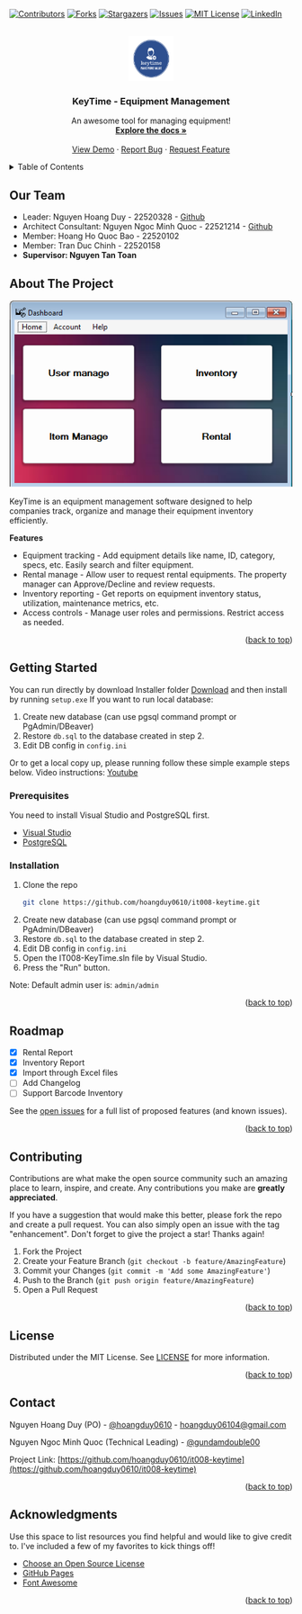<a name="readme-top"></a>
<!-- PROJECT SHIELDS -->
<!--
*** https://www.markdownguide.org/basic-syntax/#reference-style-links
-->
[![Contributors][contributors-shield]][contributors-url]
[![Forks][forks-shield]][forks-url]
[![Stargazers][stars-shield]][stars-url]
[![Issues][issues-shield]][issues-url]
[![MIT License][license-shield]][license-url]
[![LinkedIn][linkedin-shield]][linkedin-url]



<!-- PROJECT LOGO -->
<br />
<div align="center">
  <a href="https://github.com/hoangduy0610/it008-keytime">
    <img src="assets/logo.png" alt="Logo" width="80" height="80">
  </a>

  <h3 align="center">KeyTime - Equipment Management</h3>

  <p align="center">
    An awesome tool for managing equipment!
    <br />
    <a href="https://github.com/hoangduy0610/it008-keytime"><strong>Explore the docs »</strong></a>
    <br />
    <br />
    <a href="https://github.com/hoangduy0610/it008-keytime">View Demo</a>
    ·
    <a href="https://github.com/hoangduy0610/it008-keytime/issues">Report Bug</a>
    ·
    <a href="https://github.com/hoangduy0610/it008-keytime/issues">Request Feature</a>
  </p>
</div>



<!-- TABLE OF CONTENTS -->
<details>
  <summary>Table of Contents</summary>
  <ol>
    <li>
      <a href="#our-team">Our Team</a>
    </li>
    <li>
      <a href="#about-the-project">About The Project</a>
    </li>
    <li>
      <a href="#getting-started">Getting Started</a>
      <ul>
        <li><a href="#prerequisites">Prerequisites</a></li>
        <li><a href="#installation">Installation</a></li>
      </ul>
    </li>
    <li><a href="#roadmap">Roadmap</a></li>
    <li><a href="#contributing">Contributing</a></li>
    <li><a href="#license">License</a></li>
    <li><a href="#contact">Contact</a></li>
    <li><a href="#acknowledgments">Acknowledgments</a></li>
  </ol>
</details>

## Our Team
- Leader: Nguyen Hoang Duy - 22520328 - [Github](https://github.com/hoangduy0610)
- Architect Consultant: Nguyen Ngoc Minh Quoc - 22521214 - [Github](https://github.com/gundamdouble00)
- Member: Hoang Ho Quoc Bao - 22520102
- Member: Tran Duc Chinh - 22520158
- **Supervisor: Nguyen Tan Toan**

<!-- ABOUT THE PROJECT -->
## About The Project

[![Product Name Screen Shot][product-screenshot]](https://github.com/hoangduy0610/it008-keytime)

KeyTime is an equipment management software designed to help companies track, organize and manage their equipment inventory efficiently.

**Features**

- Equipment tracking - Add equipment details like name, ID, category, specs, etc. Easily search and filter equipment.
- Rental manage - Allow user to request rental equipments. The property manager can Approve/Decline and review requests.
- Inventory reporting - Get reports on equipment inventory status, utilization, maintenance metrics, etc.
- Access controls - Manage user roles and permissions. Restrict access as needed.

<p align="right">(<a href="#readme-top">back to top</a>)</p>


<!-- GETTING STARTED -->
## Getting Started

You can run directly by download Installer folder [Download](https://drive.google.com/drive/u/0/folders/1MANHbuTq0yITHgIInUptsoruKx4zLDJw) and then install by running `setup.exe`
If you want to run local database:
1. Create new database (can use pgsql command prompt or PgAdmin/DBeaver)
2. Restore `db.sql` to the database created in step 2.
3. Edit DB config in `config.ini`

Or to get a local copy up, please running follow these simple example steps below.
Video instructions: [Youtube](https://youtu.be/F4ojfJApslM)

### Prerequisites

You need to install Visual Studio and PostgreSQL first.

* [Visual Studio](https://visualstudio.microsoft.com/)
* [PostgreSQL](https://www.postgresql.org/)

### Installation

1. Clone the repo
   ```sh
   git clone https://github.com/hoangduy0610/it008-keytime.git
   ```
2. Create new database (can use pgsql command prompt or PgAdmin/DBeaver)
3. Restore `db.sql` to the database created in step 2.
4. Edit DB config in `config.ini`
5. Open the IT008-KeyTime.sln file by Visual Studio.
6. Press the "Run" button.

Note: Default admin user is: `admin/admin`

<p align="right">(<a href="#readme-top">back to top</a>)</p>

<!-- ROADMAP -->
## Roadmap

- [x] Rental Report
- [x] Inventory Report
- [x] Import through Excel files
- [ ] Add Changelog
- [ ] Support Barcode Inventory

See the [open issues](https://github.com/hoangduy0610/it008-keytime/issues) for a full list of proposed features (and known issues).

<p align="right">(<a href="#readme-top">back to top</a>)</p>



<!-- CONTRIBUTING -->
## Contributing

Contributions are what make the open source community such an amazing place to learn, inspire, and create. Any contributions you make are **greatly appreciated**.

If you have a suggestion that would make this better, please fork the repo and create a pull request. You can also simply open an issue with the tag "enhancement".
Don't forget to give the project a star! Thanks again!

1. Fork the Project
2. Create your Feature Branch (`git checkout -b feature/AmazingFeature`)
3. Commit your Changes (`git commit -m 'Add some AmazingFeature'`)
4. Push to the Branch (`git push origin feature/AmazingFeature`)
5. Open a Pull Request

<p align="right">(<a href="#readme-top">back to top</a>)</p>



<!-- LICENSE -->
## License

Distributed under the MIT License. See [LICENSE](LICENSE) for more information.

<p align="right">(<a href="#readme-top">back to top</a>)</p>



<!-- CONTACT -->
## Contact

Nguyen Hoang Duy (PO) - [@hoangduy0610](https://github.com/hoangduy0610) - hoangduy06104@gmail.com

Nguyen Ngoc Minh Quoc (Technical Leading) - [@gundamdouble00](https://github.com/gundamdouble00)

Project Link: [https://github.com/hoangduy0610/it008-keytime](https://github.com/hoangduy0610/it008-keytime)

<p align="right">(<a href="#readme-top">back to top</a>)</p>



<!-- ACKNOWLEDGMENTS -->
## Acknowledgments

Use this space to list resources you find helpful and would like to give credit to. I've included a few of my favorites to kick things off!

* [Choose an Open Source License](https://choosealicense.com)
* [GitHub Pages](https://pages.github.com)
* [Font Awesome](https://fontawesome.com)

<p align="right">(<a href="#readme-top">back to top</a>)</p>



<!-- MARKDOWN LINKS & IMAGES -->
<!-- https://www.markdownguide.org/basic-syntax/#reference-style-links -->
[contributors-shield]: https://img.shields.io/github/contributors/hoangduy0610/it008-keytime.svg?style=for-the-badge
[contributors-url]: https://github.com/hoangduy0610/it008-keytime/graphs/contributors
[forks-shield]: https://img.shields.io/github/forks/hoangduy0610/it008-keytime.svg?style=for-the-badge
[forks-url]: https://github.com/hoangduy0610/it008-keytime/network/members
[stars-shield]: https://img.shields.io/github/stars/hoangduy0610/it008-keytime.svg?style=for-the-badge
[stars-url]: https://github.com/hoangduy0610/it008-keytime/stargazers
[issues-shield]: https://img.shields.io/github/issues/hoangduy0610/it008-keytime.svg?style=for-the-badge
[issues-url]: https://github.com/hoangduy0610/it008-keytime/issues
[license-shield]: https://img.shields.io/github/license/hoangduy0610/it008-keytime.svg?style=for-the-badge
[license-url]: https://github.com/hoangduy0610/it008-keytime/blob/master/LICENSE
[linkedin-shield]: https://img.shields.io/badge/-LinkedIn-black.svg?style=for-the-badge&logo=linkedin&colorB=555
[linkedin-url]: https://linkedin.com/in/hoangduy06104
[product-screenshot]: assets/screenshot.png

